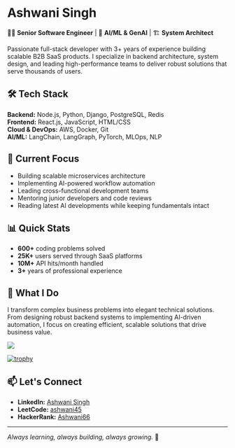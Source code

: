 # Ashwani Singh

👨‍💻 **Senior Software Engineer** | 🚀 **AI/ML & GenAI** | 🏗️ **System Architect**

Passionate full-stack developer with 3+ years of experience building scalable B2B SaaS products. I specialize in backend architecture, system design, and leading high-performance teams to deliver robust solutions that serve thousands of users.

## 🛠️ Tech Stack
**Backend:** Node.js, Python, Django, PostgreSQL, Redis  
**Frontend:** React.js, JavaScript, HTML/CSS  
**Cloud & DevOps:** AWS, Docker, Git  
**AI/ML:** LangChain, LangGraph, PyTorch, MLOps, NLP  

## 🎯 Current Focus
- Building scalable microservices architecture
- Implementing AI-powered workflow automation
- Leading cross-functional development teams
- Mentoring junior developers and code reviews
- Reading latest AI developments while keeping fundamentals intact

## 📊 Quick Stats
- **600+** coding problems solved
- **25K+** users served through SaaS platforms
- **10M+** API hits/month handled
- **3+** years of professional experience

## 🌟 What I Do
I transform complex business problems into elegant technical solutions. From designing robust backend systems to implementing AI-driven automation, I focus on creating efficient, scalable solutions that drive business value.

![](https://komarev.com/ghpvc/?username=ashwani65)

[![trophy](https://github-profile-trophy.vercel.app/?username=ashwani65)](https://github.com/ryo-ma/github-profile-trophy)


## 📫 Let's Connect
- **LinkedIn:** [Ashwani Singh](https://www.linkedin.com/in/ashwani-singh-5b1868165/)
- **LeetCode:** [ashwani45](https://leetcode.com/u/ashwani45/)
- **HackerRank:** [Ashwani66](https://www.hackerrank.com/profile/Ashwani66)

---
*Always learning, always building, always growing.* 🚀

